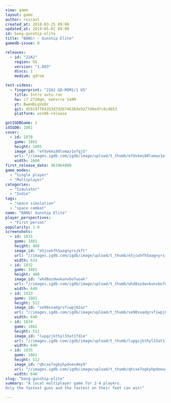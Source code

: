```yaml
---
view: game
layout: game
author: reicast
created_at: 2018-03-25 09:00
updated_at: 2019-05-02 09:00
id: bang-gunship-elite
title: "BANG! - Gunship Elite"
gamedb-issue: 0

releases:
  - id: "22A2"
    region: US
    version: "1.003"
    discs: 1
    medium: gdrom

test-videos:
  - fingerprint: "22A2 GD-ROM1/1 US"
    title: Intro auto run
    hw: i7 2720qm, GeForce 540M
    yt: BweHbLqVxDc
    git: d59197f84353d7d2b746383e9277d9ed7c8c4053
    platform: win86-release

gotIGDBGame: 1
idIGDB: 1861
cover:
  - id: 1878
    game: 1861
    height: 1805
    image_id: "efdvkmi80lomaz1ofqj5"
    url: "//images.igdb.com/igdb/image/upload/t_thumb/efdvkmi80lomaz1ofqj5.jpg"
    width: 1600
first_release_date: 963964800
game_modes:
  - "Single player"
  - "Multiplayer"
categories:
  - "Simulator"
  - "Indie"
tags:
  - "space simulation"
  - "space combat"
name: "BANG! Gunship Elite"
player_perspectives:
  - "First person"
popularity: 1.0
screenshots:
  - id: 1831
    game: 1861
    height: 468
    image_id: "e5jcwhfh5aagnyrsjkft"
    url: "//images.igdb.com/igdb/image/upload/t_thumb/e5jcwhfh5aagnyrsjkft.jpg"
    width: 624
  - id: 1832
    game: 1861
    height: 480
    image_id: "whd8azdwvkunvbo7uoak"
    url: "//images.igdb.com/igdb/image/upload/t_thumb/whd8azdwvkunvbo7uoak.jpg"
    width: 640
  - id: 1833
    game: 1861
    height: 512
    image_id: "se90sxadgrvfiwpj02az"
    url: "//images.igdb.com/igdb/image/upload/t_thumb/se90sxadgrvfiwpj02az.jpg"
    width: 640
  - id: 1834
    game: 1861
    height: 512
    image_id: "lupgzjkthyl33at1fdim"
    url: "//images.igdb.com/igdb/image/upload/t_thumb/lupgzjkthyl33at1fdim.jpg"
    width: 640
  - id: 1835
    game: 1861
    height: 512
    image_id: "qhcxe7ogkyhpdoeu4my9"
    url: "//images.igdb.com/igdb/image/upload/t_thumb/qhcxe7ogkyhpdoeu4my9.jpg"
    width: 640
slug: "bang-gunship-elite"
summary: "A local multiplayer game for 2-4 players. 
Only the fastest guns and the fastest on their feet can win!"

---
```

